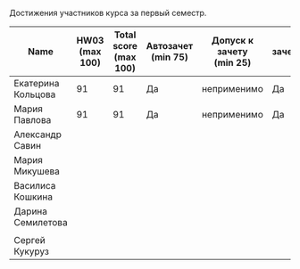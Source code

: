 Достижения участников курса за первый семестр.

| Name | HW03<br />(max 100) | Total score<br />(max 100) | Автозачет<br />(min 75) | Допуск к зачету<br />(min 25) | зачет |
|--------------------|------|--------------------------|--------------------------|-----------------------------|--------------|
| Екатерина Кольцова | 91                  | 91                         | Да                      | неприменимо                   | Да    |
| Мария Павлова      | 91                  | 91                         | Да                      | неприменимо                   | Да    |
| Александр Савин    |                     |                            |                         |                               |       |
| Мария Микушева |                     |                            |                         |                               |       |
| Василиса Кошкина   |                     |                            |                         |                               |       |
| Дарина Семилетова |                     |                            |                         |                               |       |
|  |  |  |  |  |  |
| Сергей Кукуруз |  |  |  |  |  |